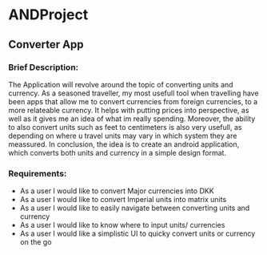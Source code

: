 # ANDProject
## Converter App

### Brief Description:
The Application will revolve around the topic of converting units and currency. As a seasoned traveller, my most usefull tool when travelling have been apps
that allow me to convert currencies from foreign currencies, to a more relateable currency. It helps with putting prices into perspective, as well as it gives
me an idea of what im really spending. Moreover, the ability to also convert units such as feet to centimeters is also very usefull, as depending on where u travel
units may vary in which system they are meassured. In conclusion, the idea is to create an android application, which converts both units and currency in a simple design format. 


### Requirements:

* As a user I would like to convert Major currencies into DKK
* As a user I would like to convert Imperial units into matrix units
* As a user I would like to easily navigate between converting units and currency
* As a user I would like to know where to input units/ currencies
* As a user I would like a simplistic UI to quicky convert units or currency on the go
